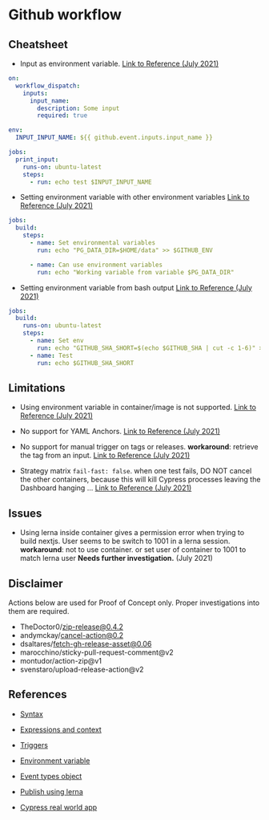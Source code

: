 # Github workflow

## Cheatsheet

- Input as environment variable. [Link to Reference (July 2021)](https://github.community/t/can-workflow-dispatch-inputs-be-enhanced-to-set-input-environmental-variables/125130)

```yml
on:
  workflow_dispatch:
    inputs:
      input_name:
        description: Some input
        required: true

env:
  INPUT_INPUT_NAME: ${{ github.event.inputs.input_name }}

jobs:
  print_input:
    runs-on: ubuntu-latest
    steps:
      - run: echo test $INPUT_INPUT_NAME
```

- Setting environment variable with other environment variables [Link to Reference (July 2021)](https://brandur.org/fragments/github-actions-env-vars-in-env-vars)

```yml
jobs:
  build:
    steps:
      - name: Set environmental variables
        run: echo "PG_DATA_DIR=$HOME/data" >> $GITHUB_ENV

      - name: Can use environment variables
        run: echo "Working variable from variable $PG_DATA_DIR"
```

- Setting environment variable from bash output [Link to Reference (July 2021)](https://stackoverflow.com/questions/57968497/how-do-i-set-an-env-var-with-a-bash-expression-in-github-actions)

```yml
jobs:
  build:
    runs-on: ubuntu-latest
    steps:
      - name: Set env
        run: echo "GITHUB_SHA_SHORT=$(echo $GITHUB_SHA | cut -c 1-6)" >> $GITHUB_ENV
      - name: Test
        run: echo $GITHUB_SHA_SHORT
```

## Limitations

- Using environment variable in container/image is not supported. [Link to Reference (July 2021)](https://github.community/t/how-to-use-env-with-container-image/17252)

- No support for YAML Anchors. [Link to Reference (July 2021)](https://github.com/actions/runner/issues/1182)

- No support for manual trigger on tags or releases. **workaround**: retrieve the tag from an input. [Link to Reference (July 2021)](https://github.community/t/select-tag-release-when-running-workflow-dispatch/132970)

- Strategy matrix `fail-fast: false`. when one test fails, DO NOT cancel the other containers, because this will kill Cypress processes leaving the Dashboard hanging ... [Link to Reference (July 2021)](https://github.com/cypress-io/github-action/issues/48)

## Issues

- Using lerna inside container gives a permission error when trying to build nextjs. User seems to be switch to 1001 in a lerna session. **workaround**: not to use container. or set user of container to 1001 to match lerna user **Needs further investigation.** (July 2021)

## Disclaimer

Actions below are used for Proof of Concept only. Proper investigations into them are required.

- TheDoctor0/zip-release@0.4.2
- andymckay/cancel-action@0.2
- dsaltares/fetch-gh-release-asset@0.06
- marocchino/sticky-pull-request-comment@v2
- montudor/action-zip@v1
- svenstaro/upload-release-action@v2

## References

- [Syntax](https://docs.github.com/en/actions/reference/workflow-syntax-for-github-actions)

- [Expressions and context](https://docs.github.com/en/actions/reference/context-and-expression-syntax-for-github-actions)

- [Triggers](https://docs.github.com/en/actions/reference/events-that-trigger-workflows)

- [Environment variable](https://docs.github.com/en/actions/reference/environment-variables)

- [Event types object](https://docs.github.com/en/developers/webhooks-and-events/events/github-event-types)

- [Publish using lerna](https://github.com/azu/lerna-monorepo-github-actions-release/blob/master/.github/workflows/publish.yml)

- [Cypress real world app](https://github.com/cypress-io/cypress-realworld-app/blob/develop/.github/workflows/main.yml)
